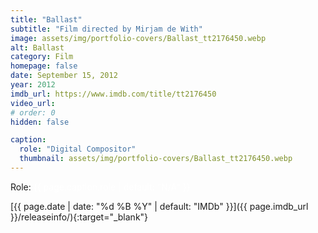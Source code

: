 ```yaml
---
title: "Ballast"
subtitle: "Film directed by Mirjam de With"
image: assets/img/portfolio-covers/Ballast_tt2176450.webp
alt: Ballast
category: Film
homepage: false
date: September 15, 2012
year: 2012
imdb_url: https://www.imdb.com/title/tt2176450
video_url: 
# order: 0
hidden: false

caption:
  role: "Digital Compositor"
  thumbnail: assets/img/portfolio-covers/Ballast_tt2176450.webp
---
```

Role: <span style="color:white">{{ page.caption.role | default: "N/A" }}</span>

[{{ page.date | date: "%d %B %Y" | default: "IMDb" }}]({{ page.imdb_url }}/releaseinfo/){:target="_blank"}


